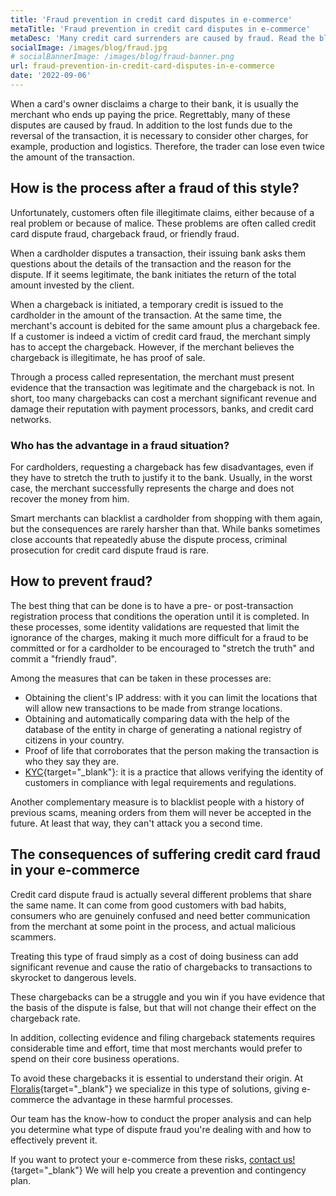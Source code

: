 ```yaml
---
title: 'Fraud prevention in credit card disputes in e-commerce'
metaTitle: 'Fraud prevention in credit card disputes in e-commerce'
metaDesc: 'Many credit card surrenders are caused by fraud. Read the blog to learn what to do after a blowout and how to prevent it.'
socialImage: /images/blog/fraud.jpg
# socialBannerImage: /images/blog/fraud-banner.png
url: fraud-prevention-in-credit-card-disputes-in-e-commerce
date: '2022-09-06'
---
```


When a card's owner disclaims a charge to their bank, it is usually the merchant who ends up paying the price. Regrettably, many of these disputes are caused by fraud. In addition to the lost funds due to the reversal of the transaction, it is necessary to consider other charges, for example, production and logistics. Therefore, the trader can lose even twice the amount of the transaction.

## How is the process after a fraud of this style?

Unfortunately, customers often file illegitimate claims, either because of a real problem or because of malice. These problems are often called credit card dispute fraud, chargeback fraud, or friendly fraud.

When a cardholder disputes a transaction, their issuing bank asks them questions about the details of the transaction and the reason for the dispute. If it seems legitimate, the bank initiates the return of the total amount invested by the client.

When a chargeback is initiated, a temporary credit is issued to the cardholder in the amount of the transaction. At the same time, the merchant's account is debited for the same amount plus a chargeback fee. If a customer is indeed a victim of credit card fraud, the merchant simply has to accept the chargeback. However, if the merchant believes the chargeback is illegitimate, he has proof of sale.

Through a process called representation, the merchant must present evidence that the transaction was legitimate and the chargeback is not. In short, too many chargebacks can cost a merchant significant revenue and damage their reputation with payment processors, banks, and credit card networks.

### Who has the advantage in a fraud situation?

For cardholders, requesting a chargeback has few disadvantages, even if they have to stretch the truth to justify it to the bank. Usually, in the worst case, the merchant successfully represents the charge and does not recover the money from him.

Smart merchants can blacklist a cardholder from shopping with them again, but the consequences are rarely harsher than that. While banks sometimes close accounts that repeatedly abuse the dispute process, criminal prosecution for credit card dispute fraud is rare.

## How to prevent fraud?

The best thing that can be done is to have a pre- or post-transaction registration process that conditions the operation until it is completed. In these processes, some identity validations are requested that limit the ignorance of the charges, making it much more difficult for a fraud to be committed or for a cardholder to be encouraged to "stretch the truth" and commit a "friendly fraud".

Among the measures that can be taken in these processes are:

- Obtaining the client's IP address: with it you can limit the locations that will allow new transactions to be made from strange locations.
- Obtaining and automatically comparing data with the help of the database of the entity in charge of generating a national registry of citizens in your country.
- Proof of life that corroborates that the person making the transaction is who they say they are.
- [KYC](https://www.investopedia.com/terms/k/knowyourclient.asp){target="_blank"}: it is a practice that allows verifying the identity of customers in compliance with legal requirements and regulations.

Another complementary measure is to blacklist people with a history of previous scams, meaning orders from them will never be accepted in the future. At least that way, they can't attack you a second time.

## The consequences of suffering credit card fraud in your e-commerce

Credit card dispute fraud is actually several different problems that share the same name. It can come from good customers with bad habits, consumers who are genuinely confused and need better communication from the merchant at some point in the process, and actual malicious scammers.

Treating this type of fraud simply as a cost of doing business can add significant revenue and cause the ratio of chargebacks to transactions to skyrocket to dangerous levels.

These chargebacks can be a struggle and you win if you have evidence that the basis of the dispute is false, but that will not change their effect on the chargeback rate.

In addition, collecting evidence and filing chargeback statements requires considerable time and effort, time that most merchants would prefer to spend on their core business operations.

To avoid these chargebacks it is essential to understand their origin. At [Floralis](https://floralisgenerica.com/){target="_blank"} we specialize in this type of solutions, giving e-commerce the advantage in these harmful processes.

Our team has the know-how to conduct the proper analysis and can help you determine what type of dispute fraud you're dealing with and how to effectively prevent it.

If you want to protect your e-commerce from these risks, [contact us!](https://floralisgenerica.com/){target="_blank"} We will help you create a prevention and contingency plan.
